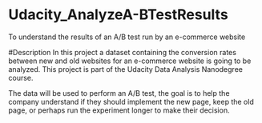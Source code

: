 # Udacity_AnalyzeA-BTestResults
To understand the results of an A/B test run by an e-commerce website

#Description
In this project a dataset containing the conversion rates between new and old websites for an e-commerce website is going to be analyzed. This project is part of the Udacity Data Analysis Nanodegree course.

The data will be used to perform an A/B test, the goal is to help the company understand if they should implement the new page, keep the old page, or perhaps run the experiment longer to make their decision.
